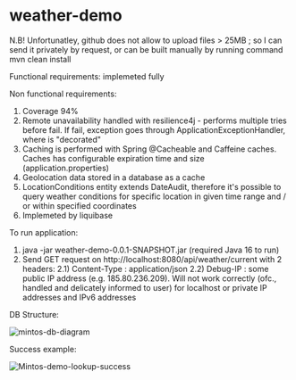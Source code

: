 # weather-demo

N.B! Unfortunatley, github does not allow to upload files > 25MB ; so I can send it privately by request, or can be built manually by running command mvn clean install

Functional requirements: implemeted fully

Non functional requirements:
1. Coverage 94%
2. Remote unavailability handled with resilience4j - performs multiple tries before fail. If fail, exception goes through ApplicationExceptionHandler, where is "decorated"
3. Caching is performed with Spring @Cacheable and Caffeine caches. Caches has configurable expiration time and size (application.properties)
4. Geolocation data stored in a database as a cache
5. LocationConditions entity extends DateAudit, therefore it's possible to query weather conditions for specific location in given time range and / or within specified coordinates
6. Implemeted by liquibase

To run application:

 1) java -jar weather-demo-0.0.1-SNAPSHOT.jar (required Java 16 to run)
 2) Send GET request on http://localhost:8080/api/weather/current with 2 headers:
    2.1) Content-Type : application/json
    2.2) Debug-IP : some public IP address (e.g. 185.80.236.209). Will not work correctly (ofc., handled and delicately informed to user) 
          for localhost or private IP addresses and IPv6 addresses

DB Structure:

![mintos-db-diagram](https://user-images.githubusercontent.com/16892576/115747793-42742400-a39e-11eb-826c-06c2473322b3.png)

Success example:         

![Mintos-demo-lookup-success](https://user-images.githubusercontent.com/16892576/115747810-456f1480-a39e-11eb-988e-06ac0c1e3b8c.png)


